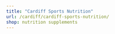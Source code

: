```yaml
---
title: "Cardiff Sports Nutrition"
url: /cardiff/cardiff-sports-nutrition/
shop: nutrition supplements
---
```

